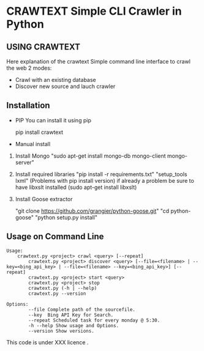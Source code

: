 CRAWTEXT Simple CLI Crawler in Python
========================================================
USING CRAWTEXT
----

Here explanation of the crawtext
Simple command line interface to crawl the web
2 modes:
  *	Crawl with an existing database
  *	Discover new source and lauch crawler


Installation
---
*	PIP
You can install it using pip

    pip install crawtext
*   Manual install

1.	 Install Mongo 
	"sudo apt-get install mongo-db mongo-client mongo-server"
2. Install required libraries
	"pip install -r requirements.txt"
	"setup_tools lxml" 
(Problems with pip install version) if already a problem be sure to have libxslt installed (sudo apt-get install libxslt)

3.	Install Goose extractor

	"git clone https://github.com/grangier/python-goose.git"
	"cd python-goose"
	"python setup.py install"
	
Usage on Command Line
----
	Usage:
		crawtext.py <project> crawl <query> [--repeat]
     	 	crawtext.py <project> discover <query> [--file=<filename> | --key=<bing_api_key> | --file=<filename> --key=<bing_api_key>] [--repeat]
      	 	crawtext.py <project> start <query>
      	 	crawtext.py <project> stop
      	 	crawtext.py (-h | --help)
      	 	crawtext.py --version

	Options:
			--file Complete path of the sourcefile.
			--key  Bing API Key for Search.
			--repeat Scheduled task for every monday @ 5:30.
			-h --help Show usage and Options.
			--version Show versions.

    

This code is under XXX licence .
